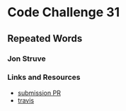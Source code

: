# Code Challenge 31

## Repeated Words

### Jon Struve

### Links and Resources
* [submission PR](https://github.com/OCDAmmo3/data-structures-and-algorithms/pull/39)
* [travis](https://travis-ci.com/OCDAmmo3/data-structures-and-algorithms/builds/134258696)